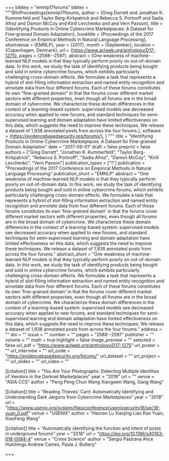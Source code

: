 +++
bibkey = "emnlp17forums"
bibtex = """@InProceedings{emnlp17forums,
  author    = {Greg Durrett  and  Jonathan K. Kummerfeld  and  Taylor Berg-Kirkpatrick  and  Rebecca S. Portnoff  and  Sadia Afroz  and  Damon McCoy  and  Kirill Levchenko  and  and Vern Paxson},
  title     = {Identifying Products in Online Cybercrime Marketplaces: A Dataset for Fine-grained Domain Adaptation},
  booktitle = {Proceedings of the 2017 Conference on Empirical Methods in Natural Language Processing},
  shortvenue = {EMNLP},
  year      = {2017},
  month     = {September},
  location  = {Copenhagen, Denmark},
  url       = {https://www.aclweb.org/anthology/D17-1275},
  pages     = {2588--2597},
  abstract  = {One weakness of machine-learned NLP models is that they typically perform poorly on out-of-domain data. In this work, we study the task of identifying products being bought and sold in online cybercrime forums, which exhibits particularly challenging cross-domain effects.  We formulate a task that represents a hybrid of slot-filling information extraction and named entity recognition and annotate data from four different forums.  Each of these forums constitutes its own "fine-grained domain" in that the forums cover different market sectors with different properties, even though all forums are in the broad domain of cybercrime. We characterize these domain differences in the context of a learning-based system: supervised models see decreased accuracy when applied to new forums, and standard techniques for semi-supervised learning and domain adaptation have limited effectiveness on this data, which suggests the need to improve these techniques. We release a dataset of 1,938 annotated posts from across the four forums.},
  software  = {https://evidencebasedsecurity.org/forums/},
}
"""
title = "Identifying Products in Online Cybercrime Marketplaces: A Dataset for Fine-grained Domain Adaptation"
date = "2017-09-01"
draft = false
preprint = false
authors = ["Greg Durrett", "Jonathan K. Kummerfeld", "Taylor Berg-Kirkpatrick", "Rebecca S. Portnoff", "Sadia Afroz", "Damon McCoy", "Kirill Levchenko", "Vern Paxson"]
publication_types = ["1"]
publication = "Proceedings of the 2017 Conference on Empirical Methods in Natural Language Processing"
publication_short = "EMNLP"
abstract = "One weakness of machine-learned NLP models is that they typically perform poorly on out-of-domain data. In this work, we study the task of identifying products being bought and sold in online cybercrime forums, which exhibits particularly challenging cross-domain effects.  We formulate a task that represents a hybrid of slot-filling information extraction and named entity recognition and annotate data from four different forums.  Each of these forums constitutes its own 'fine-grained domain' in that the forums cover different market sectors with different properties, even though all forums are in the broad domain of cybercrime. We characterize these domain differences in the context of a learning-based system: supervised models see decreased accuracy when applied to new forums, and standard techniques for semi-supervised learning and domain adaptation have limited effectiveness on this data, which suggests the need to improve these techniques. We release a dataset of 1,938 annotated posts from across the four forums."
abstract_short = "One weakness of machine-learned NLP models is that they typically perform poorly on out-of-domain data. In this work, we study the task of identifying products being bought and sold in online cybercrime forums, which exhibits particularly challenging cross-domain effects.  We formulate a task that represents a hybrid of slot-filling information extraction and named entity recognition and annotate data from four different forums.  Each of these forums constitutes its own 'fine-grained domain' in that the forums cover different market sectors with different properties, even though all forums are in the broad domain of cybercrime. We characterize these domain differences in the context of a learning-based system: supervised models see decreased accuracy when applied to new forums, and standard techniques for semi-supervised learning and domain adaptation have limited effectiveness on this data, which suggests the need to improve these techniques. We release a dataset of 1,938 annotated posts from across the four forums."
address = ""
doi = ""
issue = ""
number = ""
pages = "2588--2597"
publisher = ""
volume = ""
math = true
highlight = false
image_preview = ""
selected = false
url_pdf = "https://www.aclweb.org/anthology/D17-1275"
url_poster = ""
url_interview = ""
url_code = "https://evidencebasedsecurity.org/forums/"
url_dataset = ""
url_project = ""
url_slides = ""
url_video = ""

[[citation]]
title = "You Are Your Photographs: Detecting Multiple Identities of Vendors in the Darknet Marketplaces"
year = "2018"
url = ""
venue = "ASIA CCS"
author = "Peng Peng  Chun Wang  Xiangwen Wang, Gang Wang"

[[citation]]
title = "Reading Thieves' Cant: Automatically Identifying and Understanding Dark Jargons from Cybercrime Marketplaces"
year = "2018"
url = "https://www.usenix.org/system/files/conference/usenixsecurity18/sec18-yuan_0.pdf"
venue = "USENIX"
author = "Haoran Lu  Xiaojing Liao  Kan Yuan, XiaoFeng Wang"

[[citation]]
title = "Automatically identifying the function and intent of posts in underground forums"
year = "2018"
url = "https://doi.org/10.1186/s40163-018-0094-4"
venue = "Crime Science"
author = "Sergio Pastrana  Alice Hutchings  Andrew Caines, Paula J. Buttery"


+++